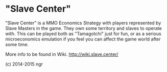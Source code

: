 "Slave Center"
==

"Slave Center" is a MMO Economics Strategy with players represented by Slave Masters in the game. They own some territory and slaves to operate with. This can be played both as "Tamagotchi" just for fun, or as a serious microeconomics emulation if you feel you can affect the game world after some time.

More info to be found in Wiki.
http://wiki.slave.center/

(c) 2014-2015 ngr
